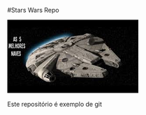 #Stars Wars Repo


![](https://github.com/fabinajm/StarWars/blob/master/nave.jpeg)

Este repositório é exemplo de git
